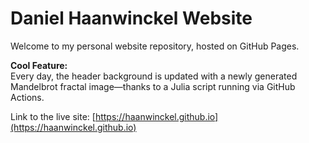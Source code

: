 # Daniel Haanwinckel Website

Welcome to my personal website repository, hosted on GitHub Pages.

**Cool Feature:**  
Every day, the header background is updated with a newly generated Mandelbrot fractal image—thanks to a Julia script running via GitHub Actions.

Link to the live site: [https://haanwinckel.github.io](https://haanwinckel.github.io)
